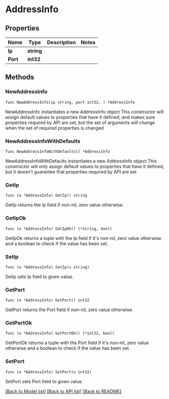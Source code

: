 # AddressInfo

## Properties

Name | Type | Description | Notes
------------ | ------------- | ------------- | -------------
**Ip** | **string** |  | 
**Port** | **int32** |  | 

## Methods

### NewAddressInfo

`func NewAddressInfo(ip string, port int32, ) *AddressInfo`

NewAddressInfo instantiates a new AddressInfo object
This constructor will assign default values to properties that have it defined,
and makes sure properties required by API are set, but the set of arguments
will change when the set of required properties is changed

### NewAddressInfoWithDefaults

`func NewAddressInfoWithDefaults() *AddressInfo`

NewAddressInfoWithDefaults instantiates a new AddressInfo object
This constructor will only assign default values to properties that have it defined,
but it doesn't guarantee that properties required by API are set

### GetIp

`func (o *AddressInfo) GetIp() string`

GetIp returns the Ip field if non-nil, zero value otherwise.

### GetIpOk

`func (o *AddressInfo) GetIpOk() (*string, bool)`

GetIpOk returns a tuple with the Ip field if it's non-nil, zero value otherwise
and a boolean to check if the value has been set.

### SetIp

`func (o *AddressInfo) SetIp(v string)`

SetIp sets Ip field to given value.


### GetPort

`func (o *AddressInfo) GetPort() int32`

GetPort returns the Port field if non-nil, zero value otherwise.

### GetPortOk

`func (o *AddressInfo) GetPortOk() (*int32, bool)`

GetPortOk returns a tuple with the Port field if it's non-nil, zero value otherwise
and a boolean to check if the value has been set.

### SetPort

`func (o *AddressInfo) SetPort(v int32)`

SetPort sets Port field to given value.



[[Back to Model list]](../README.md#documentation-for-models) [[Back to API list]](../README.md#documentation-for-api-endpoints) [[Back to README]](../README.md)


